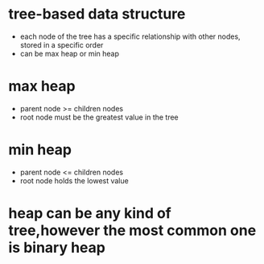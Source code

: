 # tree-based data structure
- each node of the tree has a specific relationship with other nodes, stored in a specific order
- can be max heap or min heap

# max heap
- parent node  >= children nodes  
- root node must be the greatest value in the tree

# min heap
- parent node <= children nodes
- root node holds the lowest value

# heap can be any kind of tree,however the most common one is binary heap

